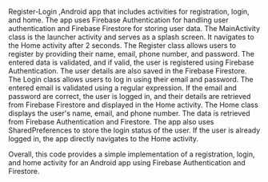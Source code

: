 Register-Login ,Android app that includes activities for registration, login, and home. The app uses Firebase Authentication for handling user authentication 
and Firebase Firestore for storing user data.
The MainActivity class is the launcher activity and serves as a splash screen. It navigates to the Home activity after 2 seconds.
The Register class allows users to register by providing their name, email, phone number, and password. The entered data is validated, and if valid, the user is
registered using Firebase Authentication. The user details are also saved in the Firebase Firestore.
The Login class allows users to log in using their email and password. The entered email is validated using a regular expression. If the email and password are 
correct, the user is logged in, and their details are retrieved from Firebase Firestore and displayed in the Home activity.
The Home class displays the user's name, email, and phone number. The data is retrieved from Firebase Authentication and Firestore.
The app also uses SharedPreferences to store the login status of the user. If the user is already logged in, the app directly navigates to the Home activity.

Overall, this code provides a simple implementation of a registration, login, and home activity for an Android app using Firebase Authentication and Firestore.

